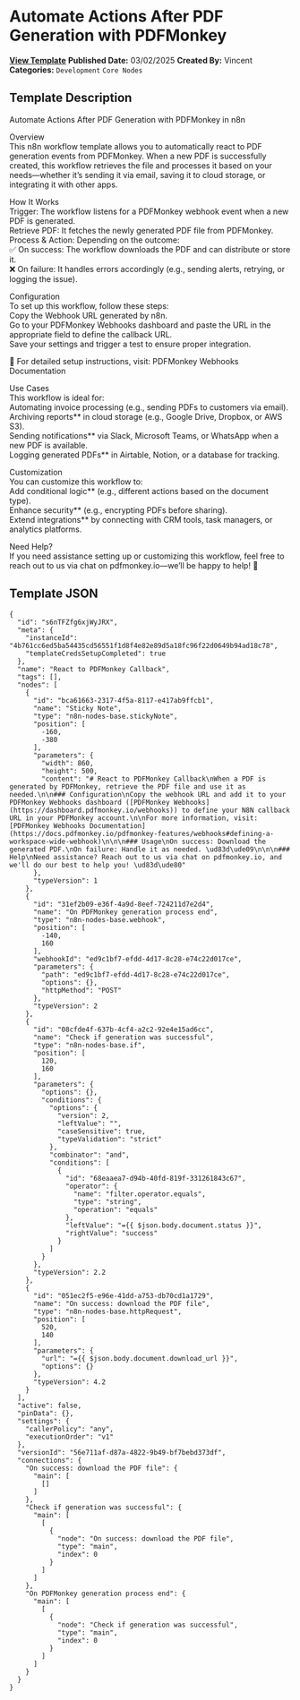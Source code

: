 # Automate Actions After PDF Generation with PDFMonkey

**[View Template](https://n8n.io/workflows/3060-/)**  **Published Date:** 03/02/2025  **Created By:** Vincent  **Categories:** `Development` `Core Nodes`  

## Template Description

Automate Actions After PDF Generation with PDFMonkey in n8n  

Overview  
This n8n workflow template allows you to automatically react to PDF generation events from PDFMonkey. When a new PDF is successfully created, this workflow retrieves the file and processes it based on your needs—whether it’s sending it via email, saving it to cloud storage, or integrating it with other apps.  

How It Works  
Trigger: The workflow listens for a PDFMonkey webhook event when a new PDF is generated.  
Retrieve PDF: It fetches the newly generated PDF file from PDFMonkey.  
Process & Action: Depending on the outcome:  
   ✅ On success: The workflow downloads the PDF and can distribute or store it.  
   ❌ On failure: It handles errors accordingly (e.g., sending alerts, retrying, or logging the issue).  

Configuration  
To set up this workflow, follow these steps:  
Copy the Webhook URL generated by n8n.  
Go to your PDFMonkey Webhooks dashboard and paste the URL in the appropriate field to define the callback URL.  
Save your settings and trigger a test to ensure proper integration.  

📖 For detailed setup instructions, visit: PDFMonkey Webhooks Documentation  

Use Cases  
This workflow is ideal for:  
Automating invoice processing (e.g., sending PDFs to customers via email).  
Archiving reports** in cloud storage (e.g., Google Drive, Dropbox, or AWS S3).  
Sending notifications** via Slack, Microsoft Teams, or WhatsApp when a new PDF is available.  
Logging generated PDFs** in Airtable, Notion, or a database for tracking.  

Customization  
You can customize this workflow to:  
Add conditional logic** (e.g., different actions based on the document type).  
Enhance security** (e.g., encrypting PDFs before sharing).  
Extend integrations** by connecting with CRM tools, task managers, or analytics platforms.  

Need Help?  
If you need assistance setting up or customizing this workflow, feel free to reach out to us via chat on pdfmonkey.io—we’ll be happy to help! 🚀

## Template JSON

```
{
  "id": "s6nTFZfg6xjWyJRX",
  "meta": {
    "instanceId": "4b761cc6ed5ba54435cd56551f1d8f4e82e89d5a18fc96f22d0649b94ad18c78",
    "templateCredsSetupCompleted": true
  },
  "name": "React to PDFMonkey Callback",
  "tags": [],
  "nodes": [
    {
      "id": "bca61663-2317-4f5a-8117-e417ab9ffcb1",
      "name": "Sticky Note",
      "type": "n8n-nodes-base.stickyNote",
      "position": [
        -160,
        -380
      ],
      "parameters": {
        "width": 860,
        "height": 500,
        "content": "# React to PDFMonkey Callback\nWhen a PDF is generated by PDFMonkey, retrieve the PDF file and use it as needed.\n\n### Configuration\nCopy the webhook URL and add it to your PDFMonkey Webhooks dashboard ([PDFMonkey Webhooks](https://dashboard.pdfmonkey.io/webhooks)) to define your N8N callback URL in your PDFMonkey account.\n\nFor more information, visit: [PDFMonkey Webhooks Documentation](https://docs.pdfmonkey.io/pdfmonkey-features/webhooks#defining-a-workspace-wide-webhook)\n\n\n### Usage\nOn success: Download the generated PDF.\nOn failure: Handle it as needed. \ud83d\ude09\n\n\n### Help\nNeed assistance? Reach out to us via chat on pdfmonkey.io, and we'll do our best to help you! \ud83d\ude80"
      },
      "typeVersion": 1
    },
    {
      "id": "31ef2b09-e36f-4a9d-8eef-724211d7e2d4",
      "name": "On PDFMonkey generation process end",
      "type": "n8n-nodes-base.webhook",
      "position": [
        -140,
        160
      ],
      "webhookId": "ed9c1bf7-efdd-4d17-8c28-e74c22d017ce",
      "parameters": {
        "path": "ed9c1bf7-efdd-4d17-8c28-e74c22d017ce",
        "options": {},
        "httpMethod": "POST"
      },
      "typeVersion": 2
    },
    {
      "id": "08cfde4f-637b-4cf4-a2c2-92e4e15ad6cc",
      "name": "Check if generation was successful",
      "type": "n8n-nodes-base.if",
      "position": [
        120,
        160
      ],
      "parameters": {
        "options": {},
        "conditions": {
          "options": {
            "version": 2,
            "leftValue": "",
            "caseSensitive": true,
            "typeValidation": "strict"
          },
          "combinator": "and",
          "conditions": [
            {
              "id": "68eaaea7-d94b-40fd-819f-331261843c67",
              "operator": {
                "name": "filter.operator.equals",
                "type": "string",
                "operation": "equals"
              },
              "leftValue": "={{ $json.body.document.status }}",
              "rightValue": "success"
            }
          ]
        }
      },
      "typeVersion": 2.2
    },
    {
      "id": "051ec2f5-e96e-41dd-a753-db70cd1a1729",
      "name": "On success: download the PDF file",
      "type": "n8n-nodes-base.httpRequest",
      "position": [
        520,
        140
      ],
      "parameters": {
        "url": "={{ $json.body.document.download_url }}",
        "options": {}
      },
      "typeVersion": 4.2
    }
  ],
  "active": false,
  "pinData": {},
  "settings": {
    "callerPolicy": "any",
    "executionOrder": "v1"
  },
  "versionId": "56e711af-d87a-4822-9b49-bf7bebd373df",
  "connections": {
    "On success: download the PDF file": {
      "main": [
        []
      ]
    },
    "Check if generation was successful": {
      "main": [
        [
          {
            "node": "On success: download the PDF file",
            "type": "main",
            "index": 0
          }
        ]
      ]
    },
    "On PDFMonkey generation process end": {
      "main": [
        [
          {
            "node": "Check if generation was successful",
            "type": "main",
            "index": 0
          }
        ]
      ]
    }
  }
}
```
